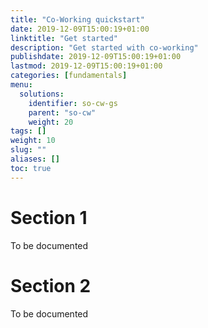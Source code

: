 ```yaml
---
title: "Co-Working quickstart"
date: 2019-12-09T15:00:19+01:00
linktitle: "Get started"
description: "Get started with co-working"
publishdate: 2019-12-09T15:00:19+01:00
lastmod: 2019-12-09T15:00:19+01:00
categories: [fundamentals]
menu:
  solutions:
    identifier: so-cw-gs
    parent: "so-cw"
    weight: 20
tags: []
weight: 10
slug: ""
aliases: []
toc: true
---
```


# Section 1

To be documented

# Section 2

To be documented

